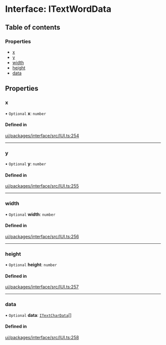 # Interface: ITextWordData

## Table of contents

### Properties

- [x](ITextWordData.md#x)
- [y](ITextWordData.md#y)
- [width](ITextWordData.md#width)
- [height](ITextWordData.md#height)
- [data](ITextWordData.md#data)

## Properties

### x

• `Optional` **x**: `number`

#### Defined in

[ui/packages/interface/src/IUI.ts:254](https://github.com/leaferjs/leafer-ui/blob/5313537/packages/interface/src/IUI.ts#L254)

___

### y

• `Optional` **y**: `number`

#### Defined in

[ui/packages/interface/src/IUI.ts:255](https://github.com/leaferjs/leafer-ui/blob/5313537/packages/interface/src/IUI.ts#L255)

___

### width

• `Optional` **width**: `number`

#### Defined in

[ui/packages/interface/src/IUI.ts:256](https://github.com/leaferjs/leafer-ui/blob/5313537/packages/interface/src/IUI.ts#L256)

___

### height

• `Optional` **height**: `number`

#### Defined in

[ui/packages/interface/src/IUI.ts:257](https://github.com/leaferjs/leafer-ui/blob/5313537/packages/interface/src/IUI.ts#L257)

___

### data

• `Optional` **data**: [`ITextCharData`](ITextCharData.md)[]

#### Defined in

[ui/packages/interface/src/IUI.ts:258](https://github.com/leaferjs/leafer-ui/blob/5313537/packages/interface/src/IUI.ts#L258)
